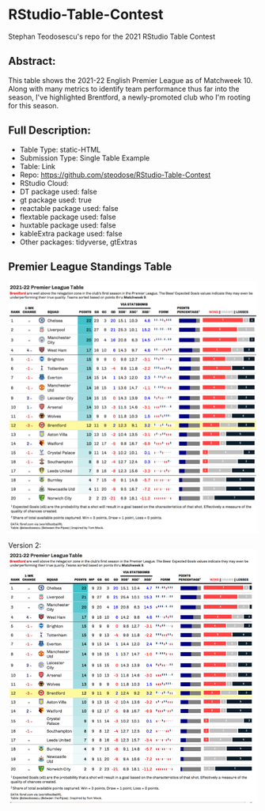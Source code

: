 # RStudio-Table-Contest
Stephan Teodosescu's repo for the 2021 RStudio Table Contest

## Abstract:
This table shows the 2021-22 English Premier League as of Matchweek 10. Along with many metrics to identify team performance thus far into the season, I've highlighted Brentford, a newly-promoted club who I'm rooting for this season. 

## Full Description:

- Table Type: static-HTML
- Submission Type: Single Table Example
- Table: Link
- Repo: https://github.com/steodose/RStudio-Table-Contest
- RStudio Cloud:
- DT package used: false
- gt package used: true
- reactable package used: false
- flextable package used: false
- huxtable package used: false
- kableExtra package used: false
- Other packages: tidyverse, gtExtras

Premier League Standings Table
------------

![Explosive Plays](https://raw.githubusercontent.com/steodose/RStudio-Table-Contest/main/2021-22%20Premier%20League%20Table.png)

Version 2:
![League Table](https://raw.githubusercontent.com/steodose/RStudio-Table-Contest/main/2021-22%20Premier%20League%20Table_v2.png)
